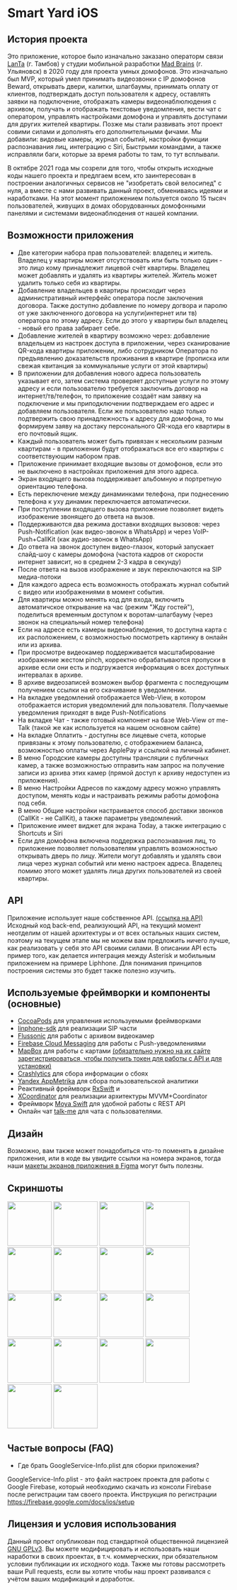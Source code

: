 # Smart Yard  iOS

## История проекта
Это приложение, которое было изначально заказано операторм связи [LanTa](https://www.lanta-net.ru) (г. Тамбов) у студии мобильной разработки [Mad Brains](https://madbrains.ru/) (г. Ульяновск) в 2020 году для проекта умных домофонов. Это изначально был MVP, который умел принимать видеозвонки с IP домофонов Beward, открывать двери, калитки, шлагбаумы, принимать оплату от клиентов, подтверждать доступ пользователя к адресу, оставлять заявки на подключение, отображать камеры видеонаблюлюдения с архивом, получать и отображать текстовые уведомления, вести чат с оператором, управлять настройками домофона и управлять доступами для других жителей квартиры.
Позже мы стали развивать этот проект совими силами и дополнять его дополнительными фичами. Мы добавили: видовые камеры, журнал событий, настройки функции распознавания лиц, интеграцию с Siri, Быстрыми командами, а также исправляли баги, которые за время работы то там, то тут всплывали.

В октябре 2021 года мы созрели для того, чтобы открыть исходные коды нашего проекта и предлгаем всем, кто заинтересован в построении аналогичных сервисов не "изобретать свой велосипед" с нуля, а вместе с нами развивать данный проект, обмениваясь идеями и наработками. На этот момент приложением пользуется около 15 тысяч пользователей, живущих в домах оборудованных домофонными панелями и системами видеонаблюдения от нашей компании.

## Возможности приложения
* Две категории набора прав пользователей: владелец и житель. Владелец у квартиры может отсутствовать или быть только один - это лицо кому принадлежит лицевой счёт квартиры. Владелец может добавлять и удалять из квартиры жителей. Житель может удалить только себя из квартиры.
* Добавление владельцев в квартиры происходит через административный интерфейс оператора после заключения договора. Также доступно добавление по номеру догвора и паролю от уже заключенного договора на услуги(интернет или тв) оператора по этому адресу. Если до этого у квартиры был владелец - новый его права забирает себе.
* Добавление жителей в квартиру возможно через: добавление владельцем из настроек доступа в приложении, через сканирование QR-кода квартиры приложении, либо сотрудником Оператора по предъявлению доказательств проживания в квартире (прописка или свежая квитанция за коммунальные услуги от этой квартиры)
* В приложении для добавления нового адреса пользователь указывает его, затем система проверяет доступные услуги по этому адресу и если пользователю требуется заключить договор на интернет/тв/телефон, то приложение создаёт нам заявку на подключение и мы приподключении подтверждаем его адрес и добавляем пользователя. Если же пользователю надо только подтвержить свою принадлежность к адресу для домофона, то мы формируем заяву на достаку персонального QR-кода его квартиры в его почтовый ящик.
* Каждый пользователь может быть привязан к нескольким разным квартирам - в приложении будут отображаться все его квартиры с соответствующим набором прав.
* Приложение принимает входящие вызовы от домофонов, если это не выключено в настройках приложения для этого адреса. 
* Экран входящего выхова поддерживает альбомную и портретную ориентацию телефона.
* Есть переключение между динаминками телефона, при поднесению телефона к уху динамик переключается автоматически.
* При поступлении входящего вызова приложение позволяет видеть изображение звонящего до ответа на вызов.
* Поддерживаются два режима доставки входящих вызовов: через Push-Notification (как видео-звонок в WhatsApp) и через VoIP-Push+CallKit (как аудио-звонок в WhatsApp)
* До ответа на звонок доступен видео-глазок, который запускает слайд-шоу с камеры домофона (частота кадров от скорости интернет зависит, но в среднем 2-3 кадра в секунду)
* После ответа на вызов изображение и звук переключаются на SIP медиа-потоки
* Для каждого адреса есть возможность отображать журнал событий с видео или изображениями в момент события.
* Для квартиры можно менять код для входа, включить автоматичское открывание на час (режим "Жду гостей"), поделиться временным доступом к воротам-шлагбауму (через звонок на специальный номер телефона)
* Если на адресе есть камеры видеонаблюдения, то доступна карта с их расположением, с возможностью посмотреть картинку в онлайн или из архива.
* При просмотре видеокамер поддерживается масштабирование изображение жестом pinch, корректно обрабатываются пропуски в архиве если они есть и подгружается информация о всех доступных интервалах в архиве.
* В архиве видеозаписей возможен выбор фрагмента с последующим получением ссылки на его скачивание в уведомлении.
* На вкладке уведомлений отображается Web-View, в котором отображается история уведомлений для пользователя. Получаемые уведомления приходят в виде Push-Notifications
* На вкладке Чат - также готовый компонент на базе Web-View от me-Talk (такой же как используется на нашем основном сайте)
* На вкладке Оплатить - доступны все лицевые счета, которые привязаны к этому пользователю, с отображением баланса, возможностью оплаты через ApplePay и ссылкой на личный кабинет.
* В меню Городские камеры доступны трансляции с публичных камер, а также возможностью отправить нам запрос на получение записи из архива этих камер (прямой доступ к архиву недоступен из приложения).
* В меню Настройки Адресов по каждому адресу можно управлять доступом, менять коды и настраивать режимы работы домофона под себя.
* В меню Общие настройки настраивается способ доставки звонков (CallKit - не CallKit), а также параметры уведомлений.
* Приложение имеет виджет для экрана Today, а также интеграцию с Shortcuts и Siri
* Если для домофона включена поддержка распознавания лиц, то приложение позволяет пользователям управлять возможностью открывать дверь по лицу. Жители могут добавлять и удалять свои лица через журнал событий или меню настроек адреса. Владелец помимо этого может удалять лица других пользователей из своей квартиры.

## API
Приложение использует наше собственное API. [(ссылка на API)](https://rosteleset.github.io/ApplicationAPI/)
Исходный код back-end, реализующий API, на текущий момент неотделим от нашей архитектуры и от всех остальных наших систем, поэтому на текущем этапе мы не можем вам предложить ничего лучше, как реализовать у себя это API своими силами. 
В описании API есть пример того, как делается интеграция между Asterisk и мобильным приложением на примере Liphhone. Для понимания принципов построения системы это будет также полезно изучить.

## Используемые фреймворки и компоненты (основные)
* [CocoaPods](https://cocoapods.org/) для управления используемыми фреймворками
* [linphone-sdk](https://github.com/BelledonneCommunications/linphone-iphone) для реализации SIP части
* [Flussonic](https://flussonic.ru/) для работы с архивом видеокамер 
* [Firebase Cloud Messaging](https://firebase.google.com/docs/cloud-messaging) для работы с Push-уведомлениями
* [MapBox](https://www.mapbox.com/) для работы с картами [(обязательно нужно на их сайте зарегистрироваться, чтобы получить токен для работы с API и для установки)](https://docs.mapbox.com/ios/maps/guides/install/)
* [Crashlytics](https://firebase.google.com/docs/crashlytics) для сбора информации о сбоях 
* [Yandex AppMetrika](https://appmetrica.yandex.ru/) для сбора пользовательской аналитики
* Реактивный фреймворк [RxSwift](https://github.com/ReactiveX/RxSwift) и
* [XCoordinator](https://github.com/quickbirdstudios/XCoordinator) для реализации архитектуры MVVM+Coordinator
* Фреймворк [Moya Swift](https://github.com/Moya/Moya) для удобной работы с REST API
* Онлайн чат [talk-me](https://talk-me.ru/) для чата с пользователями.

## Дизайн
Возможно, вам также может понадобиться что-то поменять в дизайне приложения, или в коде вы увидите ссылки на номера экранов, тогда наши [макеты экранов приложения в Figma](https://www.figma.com/file/bGLlEJbu8mVWY7gg4P0Hs2/%D0%9B%D0%B0%D0%BD%D1%82%D0%B0-App-(iOS%2BAndroid)-(Public-copy)?node-id=1377%3A0) могут быть полезны.

## Скриншоты
<p float="left">
  <img src="https://github.com/rosteleset/SmartYard-iOS/blob/public/Screenshots/iOS/1.png?raw=true" width="100" />
  <img src="https://github.com/rosteleset/SmartYard-iOS/blob/public/Screenshots/iOS/2.png?raw=true" width="100" /> 
  <img src="https://github.com/rosteleset/SmartYard-iOS/blob/public/Screenshots/iOS/3.png?raw=true" width="100" />
  <img src="https://github.com/rosteleset/SmartYard-iOS/blob/public/Screenshots/iOS/4.png?raw=true" width="100" />
  <img src="https://github.com/rosteleset/SmartYard-iOS/blob/public/Screenshots/iOS/5.png?raw=true" width="100" />
  <img src="https://github.com/rosteleset/SmartYard-iOS/blob/public/Screenshots/iOS/6.png?raw=true" width="100" />
  <img src="https://github.com/rosteleset/SmartYard-iOS/blob/public/Screenshots/iOS/7.png?raw=true" width="100" />
  <img src="https://github.com/rosteleset/SmartYard-iOS/blob/public/Screenshots/iOS/8.png?raw=true" width="100" />
  <img src="https://github.com/rosteleset/SmartYard-iOS/blob/public/Screenshots/iOS/9.png?raw=true" width="100" />
  <img src="https://github.com/rosteleset/SmartYard-iOS/blob/public/Screenshots/iOS/10.png?raw=true" width="100" />
  <img src="https://github.com/rosteleset/SmartYard-iOS/blob/public/Screenshots/iOS/11.png?raw=true" width="100" />
  <img src="https://github.com/rosteleset/SmartYard-iOS/blob/public/Screenshots/iOS/12.png?raw=true" width="100" />
  <img src="https://github.com/rosteleset/SmartYard-iOS/blob/public/Screenshots/iOS/13.png?raw=true" width="100" />
  <img src="https://github.com/rosteleset/SmartYard-iOS/blob/public/Screenshots/iOS/14.png?raw=true" width="100" />
  <img src="https://github.com/rosteleset/SmartYard-iOS/blob/public/Screenshots/iOS/15.png?raw=true" width="100" />
  <img src="https://github.com/rosteleset/SmartYard-iOS/blob/public/Screenshots/iOS/16.png?raw=true" width="100" />
  <img src="https://github.com/rosteleset/SmartYard-iOS/blob/public/Screenshots/iOS/17.png?raw=true" width="100" />
  <img src="https://github.com/rosteleset/SmartYard-iOS/blob/public/Screenshots/iOS/18.png?raw=true" width="100" />
</p>

## Частые вопросы (FAQ)
* Где брать GoogleService-Info.plist для сборки приложения?

GoogleService-Info.plist - это файл настроек проекта для работы с Google Firebase, который необходимо скачать из консоли Firebase после регистрации там своего проекта. Инструкция по регистрации https://firebase.google.com/docs/ios/setup

## Лицензия и условия использования
Данный проект опубликован под стандартной общественной лицензией [GNU GPLv3](https://www.gnu.org/licenses/gpl-3.0.html).
Вы можете модифицировать и использовать наши наработки в своих проектах, в т.ч. коммерческих, при обязательном условии публикации их исходного кода.
Также мы готовы рассмотреть ваши Pull requests, если вы хотите чтобы наш проект развивался с учётом ваших модификаций и доработок.

